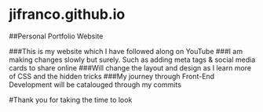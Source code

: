 # jifranco.github.io

##Personal Portfolio Website

###This is my website which I have followed along on YouTube
###I am making changes slowly but surely. Such as adding meta tags & social media cards to share online
###Will change the layout and design as I learn more of CSS and the hidden tricks
###My journey through Front-End Development will be catalouged through my commits 



#Thank you for taking the time to look

